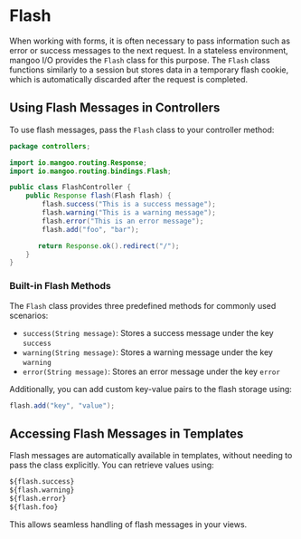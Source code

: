 # Flash

When working with forms, it is often necessary to pass information such as error or success messages to the next request. In a stateless environment, mangoo I/O provides the `Flash` class for this purpose. The `Flash` class functions similarly to a session but stores data in a temporary flash cookie, which is automatically discarded after the request is completed.

## Using Flash Messages in Controllers

To use flash messages, pass the `Flash` class to your controller method:

```java
package controllers;

import io.mangoo.routing.Response;
import io.mangoo.routing.bindings.Flash;

public class FlashController {
    public Response flash(Flash flash) {
        flash.success("This is a success message");
        flash.warning("This is a warning message");
        flash.error("This is an error message");
        flash.add("foo", "bar");

       return Response.ok().redirect("/");
    }
}
```

### Built-in Flash Methods

The `Flash` class provides three predefined methods for commonly used scenarios:
- `success(String message)`: Stores a success message under the key `success`
- `warning(String message)`: Stores a warning message under the key `warning`
- `error(String message)`: Stores an error message under the key `error`

Additionally, you can add custom key-value pairs to the flash storage using:

```java
flash.add("key", "value");
```

## Accessing Flash Messages in Templates

Flash messages are automatically available in templates, without needing to pass the class explicitly. You can retrieve values using:

```html
${flash.success}
${flash.warning}
${flash.error}
${flash.foo}
```

This allows seamless handling of flash messages in your views.
